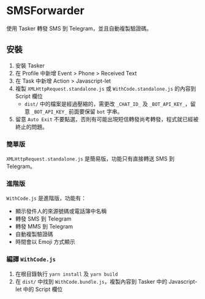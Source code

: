 # SMSForwarder

使用 Tasker 轉發 SMS 到 Telegram，並且自動複製驗證碼。

## 安裝

1. 安裝 Tasker
2. 在 Profile 中新增 Event > Phone > Received Text
3. 在 Task 中新增 Action > Javascript-let
4. 複製 `XMLHttpRequest.standalone.js` 或 `WithCode.standalone.js` 的內容到 Script 欄位
    - `dist/` 中的檔案是經過壓縮的，需更改 `_CHAT_ID_` 及 `_BOT_API_KEY_`，留意 `_BOT_API_KEY_` 前面要保留 `bot` 字串。
5. 留意 `Auto Exit` 不要點選，否則有可能出現短信轉發尚考轉發，程式就已經被終止的問題。

### 簡單版

`XMLHttpRequest.standalone.js` 是簡易版，功能只有直接轉送 SMS 到 Telegram。

### 進階版

`WithCode.js` 是進階版，功能有：

- 顯示發件人的來源號碼或電話簿中名稱
- 轉發 SMS 到 Telegram
- 轉發 MMS 到 Telegram
- 自動複製驗證碼
- 時間會以 Emoji 方式顯示

### 編譯 `WithCode.js`
1. 在根目錄執行 `yarn install` 及 `yarn build`
2. 在 `dist/` 中找到 `WithCode.bundle.js`，複製內容到 Tasker 中的 Javascript-let 中的 Script 欄位